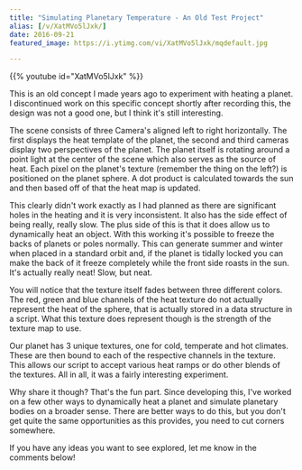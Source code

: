 ```yaml
---
title: "Simulating Planetary Temperature - An Old Test Project"
alias: [/v/XatMVo5lJxk/]
date: 2016-09-21
featured_image: https://i.ytimg.com/vi/XatMVo5lJxk/mqdefault.jpg

---
```


{{% youtube id="XatMVo5lJxk" %}}

This is an old concept I made years ago to experiment with heating a planet. I discontinued work on this specific concept shortly after recording this, the design was not a good one, but I think it's still interesting.

The scene consists of three Camera's aligned left to right horizontally. The first displays the heat template of the planet, the second and third cameras display two perspectives of the planet. The planet itself is rotating around a point light at the center of the scene  which also serves as the source of heat. Each pixel on the planet's texture (remember the thing on the left?) is positioned on the planet sphere. A dot product is calculated towards the sun and then based off of that the heat map is updated.

This clearly didn't work exactly as I had planned as there are significant holes in the heating and it is very inconsistent. It also has the side effect of being really, really slow. The plus side of this is that it does allow us to dynamically heat an object. With this working it's possible to freeze the backs of planets or poles normally. This can generate summer and winter when placed in a standard orbit and, if the planet is tidally locked you can make the back of it freeze completely while the front side roasts in the sun. It's actually really neat! Slow, but neat.

You will notice that the texture itself fades between three different colors. The red, green and blue channels of the heat texture do not actually represent the heat of the sphere, that is actually stored in a data structure in a script. What this texture does represent though is the strength of the texture map to use.

Our planet has 3 unique textures, one for cold, temperate and hot climates. These are then bound to each of the respective channels in the texture. This allows our script to accept various heat ramps or do other blends of the textures. All in all, it was a fairly interesting experiment.

Why share it though? That's the fun part. Since developing this, I've worked on a few other ways to dynamically heat a planet and simulate planetary bodies on a broader sense. There are better ways to do this, but you don't get quite the same opportunities as this provides, you need to cut corners somewhere.

If you have any ideas you want to see explored, let me know in the comments below!